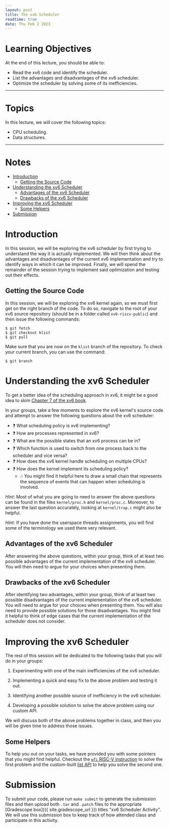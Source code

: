 ```yaml
---
layout: post
title: The xv6 Scheduler
readtime: true
date: Thu Feb 2 2023 
---
```


# Learning Objectives

At the end of this lecture, you should be able to:

- Read the xv6 code and identify the scheduler.
- List the advantages and disadvantages of the xv6 scheduler.
- Optimize the scheduler by solving some of its inefficiencies.

---

# Topics

In this lecture, we will cover the following topics:

- CPU scheduling.
- Data structures.

---

# Notes


<!-- vim-markdown-toc GFM -->

* [Introduction](#introduction)
  * [Getting the Source Code](#getting-the-source-code)
* [Understanding the xv6 Scheduler](#understanding-the-xv6-scheduler)
  * [Advantages of the xv6 Scheduler](#advantages-of-the-xv6-scheduler)
  * [Drawbacks of the xv6 Scheduler](#drawbacks-of-the-xv6-scheduler)
* [Improving the xv6 Scheduler](#improving-the-xv6-scheduler)
  * [Some Helpers](#some-helpers)
* [Submission](#submission)

<!-- vim-markdown-toc -->

# Introduction

In this session, we will be exploring the xv6 scheduler by first trying to
understand the way it is actually implemented. We will then think about the
advantages and disadvantages of the current xv6 implementation and try to
identify ways in which it can be improved. Finally, we will spend the remainder
of the session trying to implement said optimization and testing out their
effects.

## Getting the Source Code

In this session, we will be exploring the xv6 kernel again, so we must first get
on the right branch of the code. To do so, navigate to the root of your xv6
source repository (should be in a folder called `xv6-riscv-public`) and then
issue the following commands:

```shell
$ git fetch
$ git checkout klist
$ git pull
```

Make sure that you are now on the `klist` branch of the repository. To check
your current branch, you can use the command:

```shell
$ git branch
```

# Understanding the xv6 Scheduler

To get a better idea of the scheduling approach in xv6, it might be a good idea
to skim [Chapter 7 of the xv6
book](https://pdos.csail.mit.edu/6.828/2022/xv6/book-riscv-rev3.pdf).

In your groups, take a few moments to explore the xv6 kernel's source code and
attempt to answer the following questions about the xv6 scheduler:

- ❓ What scheduling policy is xv6 implementing?
- ❓ How are processes represented in xv6?
- ❓ What are the possible states that an xv6 process can be in?
- ❓ Which function is used to switch from one process back to the
  scheduler and vice versa?
- ❓ How does the xv6 kernel handle scheduling on multiple CPUs?
- ❓ How does the kernel implement its scheduling policy?
  - 🎶 You might find it helpful here to draw a small chain that represents the
    sequence of events that can happen when scheduling is involved.

_Hint_:  Most of what you are going to need to answer the above questions can be
found in the files `kernel/proc.h` and `kernel/proc.c`. Moreover, to answer the
last question accurately, looking at `kernel/trap.c` might also be helpful.

_Hint_: If you have done the userspace threads assignments, you will find some
of the terminology we used there very relevant.

## Advantages of the xv6 Scheduler

After answering the above questions, within your group, think of at least two
possible advantages of the current implementation of the xv6 scheduler. You will
then need to argue for your choices when presenting them.

## Drawbacks of the xv6 Scheduler

After identifying two advantages, within your group, think of at least two
possible disadvantages of the current implementation of the xv6 scheduler. You
will need to argue for your choices when presenting them. You will also need to
provide possible solutions for those disadvantages. You might find it helpful to
think of edge cases that the current implementation of the scheduler does not
consider.

# Improving the xv6 Scheduler

The rest of this session will be dedicated to the following tasks that you will
do in your groups:

1. Experimenting with one of the main inefficiencies of the xv6 scheduler.

2. Implementing a quick and easy fix to the above problem and testing it out.

3. Identifying another possible source of inefficiency in the xv6 scheduler.

4. Developing a possible solution to solve the above problem using our custom
   API.

We will discuss both of the above problems together in class, and then you will
be given time to address those issues.

## Some Helpers

To help you out on your tasks, we have provided you with some pointers that you
might find helpful. Checkout the [`wfi` RISC-V instruction](wfi/) to solve the
first problem and the custom-built [list API](list/) to help you solve the
second one.

# Submission

To submit your code, please run `make submit` to generate the submission files
and then upload both `.tar` and `.patch` files to the appropriate [Gradescope
box]({{ site.gradescope_url }}) titles "xv6 Scheduler Activity". We will use
this submission box to keep track of how attended class and participate in this
activity.

